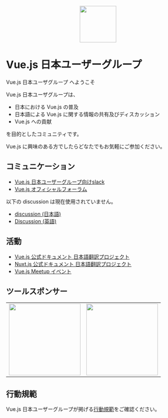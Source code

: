 <p align="center"><a href="http://vuejs.org" target="_blank"><img width="100"src="http://vuejs.org/images/logo.png"></a></p>

# Vue.js 日本ユーザーグループ
Vue.js 日本ユーザグループ へようこそ

Vue.js 日本ユーザグループは、

- 日本における Vue.js の普及
- 日本語による Vue.js に関する情報の共有及びディスカッション
- Vue.js への貢献

を目的としたコミュニティです。

Vue.js に興味のある方でしたらどなたでもお気軽にご参加ください。


## コミュニケーション
- [Vue.js 日本ユーザーグループ向けslack](https://vuejs-jp-slackin.herokuapp.com)
- [Vue.js オフィシャルフォーラム](http://forum.vuejs.org)

以下の discussion は現在使用されていません。
- [discussion (日本語)](https://github.com/vuejs-jp/discussion)
- [Discussion (英語)](https://github.com/vuejs/Discussion)


## 活動
- [Vue.js 公式ドキュメント 日本語翻訳プロジェクト](https://github.com/vuejs/jp.vuejs.org)
- [Nuxt.js 公式ドキュメント 日本語翻訳プロジェクト](https://github.com/vuejs-jp/ja.docs.nuxtjs)
- [Vue.js Meetup イベント](http://vuejs-meetup.connpass.com)


## ツールスポンサー
<table>
  <tbody>
    <tr>
      <td align="center" valign="middle">
        <a href="https://docs.esa.io/posts/239/" target="_blank">
          <img width="196px" src="https://raw.githubusercontent.com/vuejs-jp/home/master/assets/esa.png">
        </a>
      </td>
      <td align="center" valign="middle">
        <a href="http://slack.com/" target="_blank">
          <img width="196px" src="https://raw.githubusercontent.com/vuejs-jp/home/master/assets/slack.png">
        </a>
      </td>
    </tr>
  </tbody>
</table>

## 行動規範
Vue.js 日本ユーザーグループが掲げる[行動規範](https://github.com/vuejs-jp/home/blob/master/CODE_OF_CONDUCT.md)をご確認ください。
